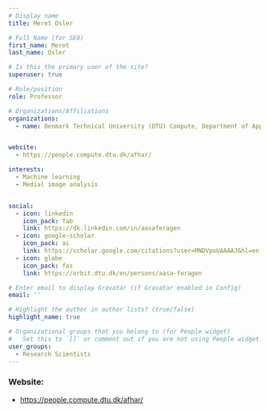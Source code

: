 ```yaml
---
# Display name
title: Meret Osler

# Full Name (for SEO)
first_name: Meret
last_name: Osler

# Is this the primary user of the site?
superuser: true

# Role/position
role: Professor

# Organizations/Affiliations
organizations:
  - name: Denmark Technical University (DTU) Compute, Department of Applied Mathematics and Computer Science


website:
  - https://people.compute.dtu.dk/afhar/

interests:
  - Machine learning
  - Medial image analysis


social:
  - icon: linkedin
    icon_pack: fab
    link: https://dk.linkedin.com/in/aasaferagen
  - icon: google-scholar
    icon_pack: ai
    link: https://scholar.google.com/citations?user=MNDVpoUAAAAJ&hl=en
  - icon: globe
    icon_pack: fas
    link: https://orbit.dtu.dk/en/persons/aasa-feragen

# Enter email to display Gravatar (if Gravatar enabled in Config)
email: ''

# Highlight the author in author lists? (true/false)
highlight_name: true

# Organizational groups that you belong to (for People widget)
#   Set this to `[]` or comment out if you are not using People widget.
user_groups:
  - Research Scientists
---
```

### Website:
- https://people.compute.dtu.dk/afhar/
